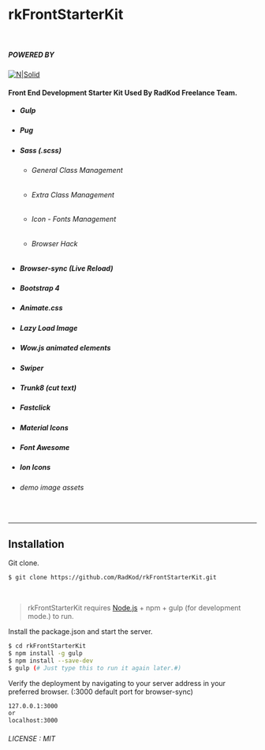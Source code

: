 
#  rkFrontStarterKit

&nbsp;
##### POWERED BY
[![N|Solid](https://www.radkod.com/cdn/radkod_mail_imza.png)](https://www.radkod.com)

#### Front End Development Starter Kit Used By RadKod Freelance Team.
  
  * ##### Gulp	
  * ##### Pug

  * ##### Sass (.scss)
    * ###### General Class Management
    * ###### Extra Class Management
    * ###### Icon - Fonts Management
    * ###### Browser Hack
  * ##### Browser-sync (Live Reload)
  * ##### Bootstrap 4
  * ##### Animate.css
  * ##### Lazy Load Image
  * ##### Wow.js animated elements
  * ##### Swiper
  * ##### Trunk8 (cut text)
  * ##### Fastclick
  * ##### Material Icons
  * ##### Font Awesome
  * ##### Ion Icons
  * ######  demo image assets
    &nbsp;
_________________________________________ 

## Installation

Git clone.

```sh
$ git clone https://github.com/RadKod/rkFrontStarterKit.git
```
&nbsp;
> rkFrontStarterKit requires [Node.js](https://nodejs.org/) + npm + gulp (for development mode.) to run.


Install the package.json and start the server.

```sh
$ cd rkFrontStarterKit
$ npm install -g gulp
$ npm install --save-dev
$ gulp (# Just type this to run it again later.#)
```

Verify the deployment by navigating to your server address in your preferred browser. (:3000 default port for browser-sync)

```sh
127.0.0.1:3000
or
localhost:3000
```
###### LICENSE : MIT

